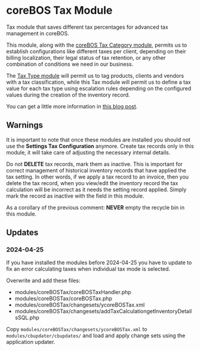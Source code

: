 # coreBOS Tax Module

Tax module that saves different tax percentages for advanced tax management in coreBOS.

This module, along with the [coreBOS Tax Category module](https://github.com/tsolucio/coreBOSTaxType), permits us to establish configurations like different taxes per client, depending on their billing localization, their legal status of tax retention, or any other combination of conditions we need in our business.

The [Tax Type module](https://github.com/tsolucio/coreBOSTaxType) will permit us to tag products, clients and vendors with a tax classification, while this Tax module will permit us to define a tax value for each tax type using escalation rules depending on the configured values during the creation of the inventory record.

You can get a little more information in [this blog post](https://blog.corebos.org/blog/advancedtax).

## Warnings

It is important to note that once these modules are installed you should not use the **Settings Tax Configuration** anymore. Create tax records only in this module, it will take care of adjusting the necessary internal details.

Do not **DELETE** tax records, mark them as inactive. This is important for correct management of historical inventory records that have applied the tax setting. In other words, if we apply a tax record to an invoice, then you delete the tax record, when you view/edit the inventory record the tax calculation will be incorrect as it needs the setting record applied. Simply mark the record as inactive with the field in this module.

As a corollary of the previous comment: **NEVER** empty the recycle bin in this module.

## Updates

### 2024-04-25

If you have installed the modules before 2024-04-25 you have to update to fix an error calculating taxes when individual tax mode is selected.

Overwrite and add these files:

- modules/coreBOSTax/coreBOSTaxHandler.php
- modules/coreBOSTax/coreBOSTax.php
- modules/coreBOSTax/changesets/ycoreBOSTax.xml
- modules/coreBOSTax/changesets/addTaxCalculationgetInventoryDetailsSQL.php

Copy `modules/coreBOSTax/changesets/ycoreBOSTax.xml` to `modules/cbupdater/cbupdates/` and load and apply change sets using the application updater.
